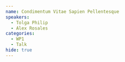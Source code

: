 ```yaml
---
name: Condimentum Vitae Sapien Pellentesque
speakers:
  - Tolga Philip
  - Alex Rosales
categories:
  - WP1
  - Talk
hide: true
---
```

